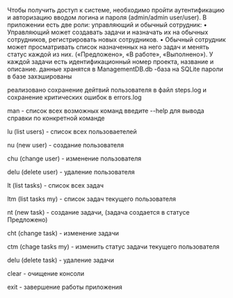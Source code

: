 Чтобы получить доступ к системе, необходимо пройти аутентификацию и авторизацию вводом логина и пароля (admin/admin user/user).
В приложении есть две роли: управляющий и обычный сотрудник:
•	Управляющий может создавать задачи и назначать их на обычных сотрудников, регистрировать новых сотрудников.
•	Обычный сотрудник может просматривать список назначенных на него задач и менять статус каждой из них. («Предложено», «В работе», «Выполнено»).
У каждой задачи есть идентификационный номер проекта, название и описание. 
данные хранятся в ManagementDB.db  -база на SQLite 
пароли в базе захэшированы 

реализовано сохранение дейтвий пользователя в файл  steps.log и сохранение критических ошибок в errors.log 

man - список всех возможных команд
введите --help для вывода справки по конкретной команде

lu (list users) - список всех пользоваетелей

nu (new user) - создание пользователя

chu (change user) - изменение пользователя

delu (delete user) - удаление пользователя

lt (list tasks) - список всех задач

ltm (list tasks my) - список задач текущего пользователя

nt (new task) - создание задачи, (задача создается в статусе Предложено)

cht (change task) - изменение задачи

ctm (chage tasks my) - изменить статус задачи текущего пользователя

delu (delete task) - удаление задачи

clear - очищение консоли

exit - завершение работы приложения
